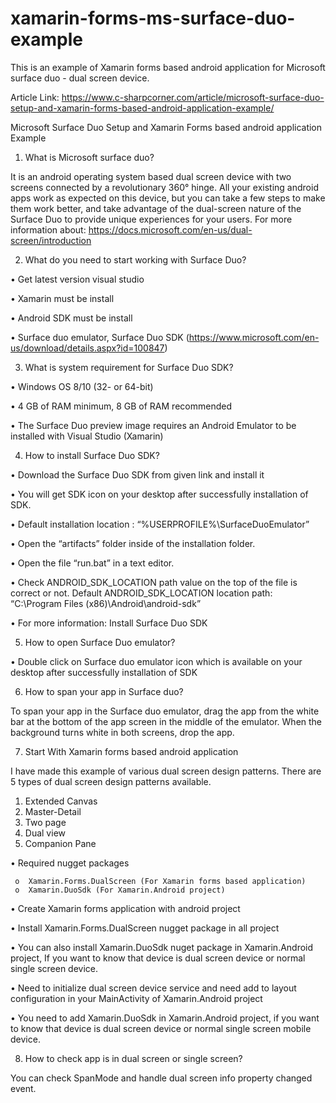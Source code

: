 # xamarin-forms-ms-surface-duo-example
This is an example of Xamarin forms based android application for Microsoft surface duo - dual screen device.

Article Link: https://www.c-sharpcorner.com/article/microsoft-surface-duo-setup-and-xamarin-forms-based-android-application-example/

Microsoft Surface Duo Setup and Xamarin Forms based android application Example

1.	What is Microsoft surface duo?

It is an android operating system based dual screen device with two screens connected by a revolutionary 360° hinge. All your existing android apps work as expected on this device, but you can take a few steps to make them work better, and take advantage of the dual-screen nature of the Surface Duo to provide unique experiences for your users. 
For more information about: https://docs.microsoft.com/en-us/dual-screen/introduction

2.	What do you need to start working with Surface Duo?

  •	Get latest version visual studio

  •	Xamarin must be install

  •	Android SDK must be install

  •	Surface duo emulator, Surface Duo SDK (https://www.microsoft.com/en-us/download/details.aspx?id=100847)

3.	What is system requirement for Surface Duo SDK?

  •	Windows OS 8/10 (32- or 64-bit)

  •	4 GB of RAM minimum, 8 GB of RAM recommended

  •	The Surface Duo preview image requires an Android Emulator to be installed with Visual Studio (Xamarin)


4.	How to install Surface Duo SDK?

  •	Download the Surface Duo SDK from given link and install it

  •	You will get SDK icon on your desktop after successfully installation of SDK.

  •	Default installation location : “%USERPROFILE%\SurfaceDuoEmulator”

  •	Open the “artifacts” folder inside of the installation folder.

  •	Open the file “run.bat” in a text editor.

  •	Check ANDROID_SDK_LOCATION path value on the top of the file is correct or not. Default ANDROID_SDK_LOCATION location path:       “C:\Program Files (x86)\Android\android-sdk”

  •	For more information: Install Surface Duo SDK


5.	How to open Surface Duo emulator?

  •	Double click on Surface duo emulator icon which is available on your desktop after successfully installation of SDK
 
6.	How to span your app in Surface duo?

To span your app in the Surface duo emulator, drag the app from the white bar at the bottom of the app screen in the middle of the   emulator. When the background turns white in both screens, drop the app.
 
7.	Start With Xamarin forms based android application

I have made this example of various dual screen design patterns. There are 5 types of dual screen design patterns available.
  1.	Extended Canvas
  2.	Master-Detail
  3.	Two page
  4.	Dual view
  5.	Companion Pane

  •	Required nugget packages

     o	Xamarin.Forms.DualScreen (For Xamarin forms based application)
     o	Xamarin.DuoSdk (For Xamarin.Android project)
    
  •	Create Xamarin forms application with android project

  •	Install Xamarin.Forms.DualScreen nugget package in all project

  •	You can also install Xamarin.DuoSdk nuget package in Xamarin.Android project, If you want to know that device is dual screen device or normal single screen device.

  •	Need to initialize dual screen device service and need add to layout configuration in your MainActivity of Xamarin.Android project

  •	You need to add Xamarin.DuoSdk in Xamarin.Android project, if you want to know that device is dual screen device or normal single screen mobile device.

 
8.	How to check app is in dual screen or single screen?

You can check SpanMode and handle dual screen info property changed event.

